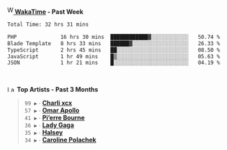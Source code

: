 <img src="https://github.com/dxnter/dxnter/assets/17434202/67b21fa4-d36d-46f9-9dec-f23d976b00ef" alt="WakaTime Logo" width="14" height="18"/><a href="https://wakatime.com/@dxnter" target="_blank"><strong> WakaTime</strong></a><strong> - Past Week</strong>

<!--START_SECTION:waka-->

```txt
Total Time: 32 hrs 31 mins

PHP              16 hrs 30 mins  ████████████▓░░░░░░░░░░░░   50.74 %
Blade Template   8 hrs 33 mins   ██████▓░░░░░░░░░░░░░░░░░░   26.33 %
TypeScript       2 hrs 45 mins   ██░░░░░░░░░░░░░░░░░░░░░░░   08.50 %
JavaScript       1 hr 49 mins    █▒░░░░░░░░░░░░░░░░░░░░░░░   05.63 %
JSON             1 hr 21 mins    █░░░░░░░░░░░░░░░░░░░░░░░░   04.19 %
```

<!--END_SECTION:waka-->

<br/>

<!--START_LASTFM_ARTISTS:{"period": "3month", "rows": 6}-->
<a href="https://last.fm" target="_blank"><img src="https://user-images.githubusercontent.com/17434202/215290617-e793598d-d7c9-428f-9975-156db1ba89cc.svg" alt="Last.fm Logo" width="18" height="13"/></a> **Top Artists - Past 3 Months**

> `99 ▶️` ∙ **[Charli xcx](https://www.last.fm/music/Charli+xcx)**<br/>
> `57 ▶️` ∙ **[Omar Apollo](https://www.last.fm/music/Omar+Apollo)**<br/>
> `41 ▶️` ∙ **[Pi’erre Bourne](https://www.last.fm/music/Pi%E2%80%99erre+Bourne)**<br/>
> `36 ▶️` ∙ **[Lady Gaga](https://www.last.fm/music/Lady+Gaga)**<br/>
> `35 ▶️` ∙ **[Halsey](https://www.last.fm/music/Halsey)**<br/>
> `34 ▶️` ∙ **[Caroline Polachek](https://www.last.fm/music/Caroline+Polachek)**<br/>
<!--END_LASTFM_ARTISTS-->
